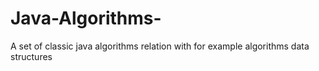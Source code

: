 # Java-Algorithms-

A set of classic java algorithms relation with for example algorithms data structures 
